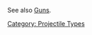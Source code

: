 See also [Guns](:Category:_Guns "wikilink").

[Category: Projectile Types](Category:_Projectile_Types "wikilink")
